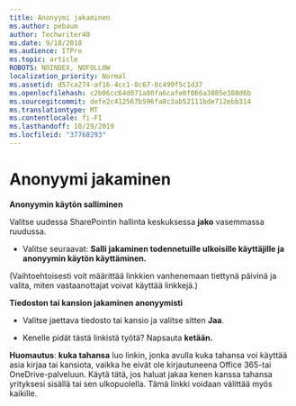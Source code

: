 ```yaml
---
title: Anonyymi jakaminen
ms.author: pebaum
author: Techwriter40
ms.date: 9/18/2018
ms.audience: ITPro
ms.topic: article
ROBOTS: NOINDEX, NOFOLLOW
localization_priority: Normal
ms.assetid: d57ca274-af16-4cc1-8c67-8c499f5c1d37
ms.openlocfilehash: c2b06cc64d071a80fa6cafe0f066a3885e388d6b
ms.sourcegitcommit: defe2c412567b596fa8c3ab52111bde712ebb314
ms.translationtype: MT
ms.contentlocale: fi-FI
ms.lasthandoff: 10/29/2019
ms.locfileid: "37768293"
---
```

# <a name="anonymous-sharing"></a>Anonyymi jakaminen

 **Anonyymin käytön salliminen**
  
Valitse uudessa SharePointin hallinta keskuksessa **jako** vasemmassa ruudussa. 
  
- Valitse seuraavat: **Salli jakaminen todennetuille ulkoisille käyttäjille ja anonyymin käytön käyttäminen.**
  
(Vaihtoehtoisesti voit määrittää linkkien vanhenemaan tiettynä päivinä ja valita, miten vastaanottajat voivat käyttää linkkejä.)
    
 **Tiedoston tai kansion jakaminen anonyymisti**
  
- Valitse jaettava tiedosto tai kansio ja valitse sitten **Jaa**. 
    
- Kenelle pidät tästä linkistä työtä? Napsauta **ketään.**
  
 **Huomautus**: **kuka tahansa** luo linkin, jonka avulla kuka tahansa voi käyttää asia kirjaa tai kansiota, vaikka he eivät ole kirjautuneena Office 365-tai OneDrive-palveluun. Käytä tätä, jos haluat jakaa kenen kanssa tahansa yrityksesi sisällä tai sen ulkopuolella. Tämä linkki voidaan välittää myös kaikille. 
    

